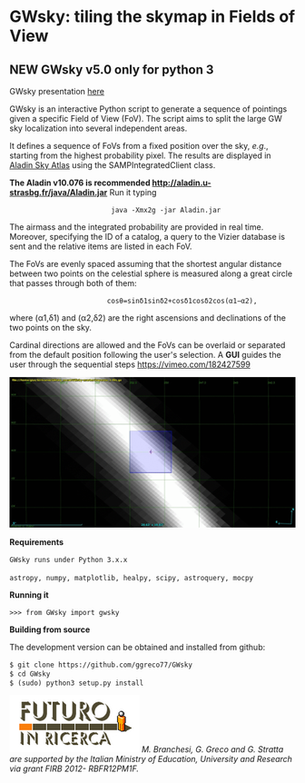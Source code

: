 # GWsky: tiling the skymap in Fields of View

## NEW **GWsky v5.0** only for python 3

GWsky presentation [here](https://docs.google.com/presentation/d/1xBCXg4apU6FMxnbzlbYdynrXuQENYqb00wk2p2UShGs/edit?usp=sharing)
                             
GWsky is an interactive Python script to generate a sequence of pointings given a specific Field of View (FoV).
The script aims to split the large GW sky localization into several independent areas.

It defines a sequence of FoVs from a fixed position over the sky, *e.g*., starting from the highest probability pixel. 
The results are displayed in [Aladin Sky Atlas](http://aladin.u-strasbg.fr/) using the SAMPIntegratedClient class.

**The Aladin v10.076  is recommended http://aladin.u-strasbg.fr/java/Aladin.jar** Run it typing

                             java -Xmx2g -jar Aladin.jar

The airmass and the integrated probability are provided in real time. Moreover, specifying the ID of a catalog, a query to the Vizier database is sent and the relative items are listed in each FoV. 
    
The FoVs are evenly spaced assuming that the shortest angular distance between two points on the celestial sphere is measured along a great circle that passes through both of them:

                            cosθ=sinδ1sinδ2+cosδ1cosδ2cos(α1−α2), 
where (α1,δ1) and (α2,δ2) are the right ascensions and declinations of the two points on the sky.

Cardinal directions are allowed and the FoVs can be overlaid or separated from the default position following the user's selection. 
A **GUI** guides the user through the sequential steps
                            https://vimeo.com/182427599

![alt tag](GWsky.gif)


**Requirements**

    GWsky runs under Python 3.x.x
                               
    astropy, numpy, matplotlib, healpy, scipy, astroquery, mocpy
               

**Running it**

    >>> from GWsky import gwsky
    
    
**Building from source**

The development version can be obtained and installed from github:

    $ git clone https://github.com/ggreco77/GWsky
    $ cd GWsky
    $ (sudo) python3 setup.py install
    
![alt tag](https://github.com/ggreco77/Multi-Order-Coverage-of-probability-skymaps/blob/master/FIRB.jpg)
*M. Branchesi, G. Greco and G. Stratta are supported by the Italian Ministry of Education, University 
and Research via grant FIRB 2012- RBFR12PM1F.*

